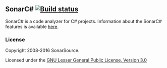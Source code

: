 ## SonarC# [![Build status](https://ci.appveyor.com/api/projects/status/jkq9jl39q569y4jh/branch/master?svg=true)](https://ci.appveyor.com/project/SonarSource/sonar-csharp/branch/master)

SonarC# is a code analyzer for C# projects. Information about the SonarC# features is available [here](https://www.sonarsource.com/why-us/products/languages/csharp.html).

### License

Copyright 2008-2016 SonarSource.

Licensed under the [GNU Lesser General Public License, Version 3.0](http://www.gnu.org/licenses/lgpl.txt)